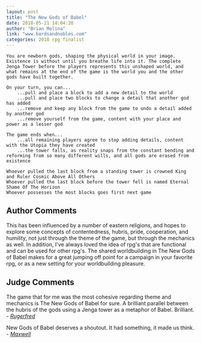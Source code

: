```yaml
---
layout: post
title: "The New Gods of Babel"
date: 2018-05-21 14:04:20
author: "Brian Molina"
link: "www.bardsandnobles.com"
categories: 2018 rpg finalist
---
```

```
You are newborn gods, shaping the physical world in your image. Existence is without until you breathe life into it. The complete Jenga Tower before the players represents this unshaped world, and what remains at the end of the game is the world you and the other gods have built together.

On your turn, you can...
    ...pull and place a block to add a new detail to the world
    ...pull and place two blocks to change a detail that another god has added
    ...remove and keep any block from the game to undo a detail added by another god
    ...remove yourself from the game, content with your place and power as a lesser god

The game ends when...
    ...all remaining players agree to stop adding details, content with the Utopia they have created
    ...the tower falls, as reality snaps from the constant bending and reforming from so many different wills, and all gods are erased from existence

Whoever pulled the last block from a standing tower is crowned King and Ruler Cosmic Above All Others
Whoever pulled the last block before the tower fell is named Eternal Shame Of The Horizon
Whoever possesses the most blocks goes first next game
```
## Author Comments 

This has been influenced by a number of eastern religions, and hopes to explore some concepts of contentedness, hubris, pride, cooperation, and humility, not just through the theme of the game, but through the mechanics as well. In addition, I've always loved the idea of rpg's that are functional and can be used for other rpg's. The shared worldbuilding in The New Gods of Babel makes for a great jumping off point for a campaign in your favorite rpg, or as a new setting for your worldbuilding pleasure. 

## Judge Comments 

The game that for me was the most cohesive regarding theme and mechanics is The New Gods of Babel for sure. A brilliant parallel between the hubris of the gods using a Jenga tower as a metaphor of Babel. Brilliant. - [*Rugerfred*]({{site.baseurl}}/judges)

New Gods of Babel deserves a shoutout. It had something, it made us think. - [*Maxwell*]({{site.baseurl}}/judges)